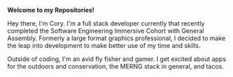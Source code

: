 **Welcome to my Repositories!**

Hey there, I'm Cory. I'm a full stack developer currently that recently completed the Software Engineering Immersive Cohort with General Assembly. Formerly a large format graphics professional, I decided to make the leap into development to make better use of my time and skills.

Outside of coding, I'm an avid fly fisher and gamer. I get excited about apps for the outdoors and conservation, the MERNG stack in general, and tacos.

<!---
ornery-mouse/ornery-mouse is a ✨ special ✨ repository because its `README.md` (this file) appears on your GitHub profile.
You can click the Preview link to take a look at your changes.
--->
